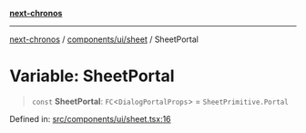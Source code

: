 [**next-chronos**](../../../../README.md)

***

[next-chronos](../../../../README.md) / [components/ui/sheet](../README.md) / SheetPortal

# Variable: SheetPortal

> `const` **SheetPortal**: `FC`\<`DialogPortalProps`\> = `SheetPrimitive.Portal`

Defined in: [src/components/ui/sheet.tsx:16](https://github.com/Bababum95/next-chronos/blob/41860730c8dd12c16699269e1eee86402c8d1a9f/src/components/ui/sheet.tsx#L16)
